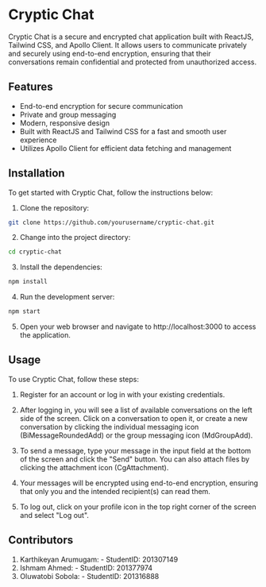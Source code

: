 # Cryptic Chat

Cryptic Chat is a secure and encrypted chat application built with ReactJS, Tailwind CSS, and Apollo Client. It allows users to communicate privately and securely using end-to-end encryption, ensuring that their conversations remain confidential and protected from unauthorized access.

## Features

- End-to-end encryption for secure communication
- Private and group messaging
- Modern, responsive design
- Built with ReactJS and Tailwind CSS for a fast and smooth user experience
- Utilizes Apollo Client for efficient data fetching and management

## Installation

To get started with Cryptic Chat, follow the instructions below:

1. Clone the repository:

```bash
git clone https://github.com/yourusername/cryptic-chat.git
```

2. Change into the project directory:

```bash
cd cryptic-chat
```

3. Install the dependencies:

```bash
npm install
```

4. Run the development server:

```bash
npm start
```

5. Open your web browser and navigate to http://localhost:3000 to access the application.

## Usage

To use Cryptic Chat, follow these steps:

1. Register for an account or log in with your existing credentials.

2. After logging in, you will see a list of available conversations on the left side of the screen. Click on a conversation to open it, or create a new conversation by clicking the individual messaging icon (BiMessageRoundedAdd) or the group messaging icon (MdGroupAdd).

3. To send a message, type your message in the input field at the bottom of the screen and click the "Send" button. You can also attach files by clicking the attachment icon (CgAttachment).

4. Your messages will be encrypted using end-to-end encryption, ensuring that only you and the intended recipient(s) can read them.

5. To log out, click on your profile icon in the top right corner of the screen and select "Log out".

## Contributors

1. Karthikeyan Arumugam: - StudentID: 201307149
2. Ishmam Ahmed: - StudentID: 201377974
3. Oluwatobi Sobola: - StudentID: 201316888
